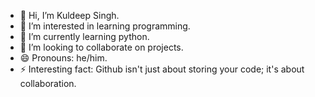 - 👋 Hi, I’m Kuldeep Singh.
- 👀 I’m interested in learning programming.
- 🌱 I’m currently learning python.
- 💞️ I’m looking to collaborate on projects.
- 😄 Pronouns: he/him.
- ⚡ Interesting fact: Github isn't just about storing your code; it's about collaboration.

<!---
kuldeep-25/kuldeep-25 is a ✨ special ✨ repository because its `README.md` (this file) appears on your GitHub profile.
You can click the Preview link to take a look at your changes.
--->
